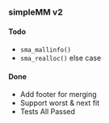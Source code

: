 ### simpleMM v2
#### Todo
* `sma_mallinfo()`
* `sma_realloc()` else case
#### Done
* Add footer for merging
* Support worst & next fit
* Tests All Passed

